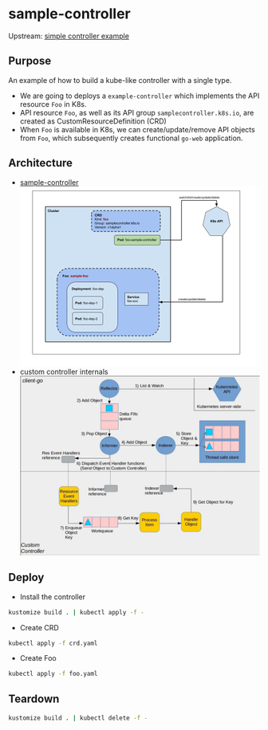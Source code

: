 # sample-controller

Upstream: [simple controller example](https://github.com/kubernetes/sample-controller)

## Purpose

An example of how to build a kube-like controller with a single type.

- We are going to deploys a `example-controller` which implements the API resource `Foo` in K8s.
- API resource `Foo`, as well as its API group `samplecontroller.k8s.io`, are created as CustomResourceDefinition (CRD)
- When `Foo` is available in K8s, we can create/update/remove API objects from `Foo`, which subsequently creates functional `go-web` application.

## Architecture

- [sample-controller](https://docs.google.com/drawings/d/1ZAv0xfXusNso0dyluaeWvNjK-8h-kRfQda-eeY-5wsA/edit?usp=sharing)
  ![graph](images/crd_sample_controller.png)
- custom controller internals
  ![graph](images/custom_controller.jpeg)

## Deploy

- Install the controller

```sh
kustomize build . | kubectl apply -f -
```

- Create CRD

```sh
kubectl apply -f crd.yaml
```

- Create Foo

```sh
kubectl apply -f foo.yaml
```

## Teardown

```sh
kustomize build . | kubectl delete -f -
```
